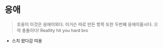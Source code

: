 # 응애

>호옹이
>이것은 응애이외다.
>이거슨 따로 만든 항목
>또한 두번쨰 응애이올시다.
>으악 충돌이다!
>Reallity hit you hard bro

* 스치 왔다감
띠용
